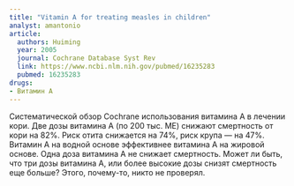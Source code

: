 ```yaml
---
title: "Vitamin A for treating measles in children"
analyst: amantonio
article:
  authors: Huiming
  year: 2005
  journal: Cochrane Database Syst Rev
  link: https://www.ncbi.nlm.nih.gov/pubmed/16235283
  pubmed: 16235283
drugs:
- Витамин A
---
```


Систематической обзор Cochrane использования витамина А в лечении кори. Две дозы витамина А (по 200 тыс. МЕ) снижают смертность от кори на 82%. Риск отита снижается на 74%, риск крупа — на 47%. Витамин А на водной основе эффективнее витамина А на жировой основе.
Одна доза витамина А не снижает смертность.
Может ли быть, что три дозы витамина А, или более высокие дозы снизят смертность еще больше? Этого, почему-то, никто не проверял.
